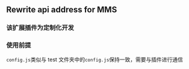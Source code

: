 ## Rewrite api address for MMS

### 该扩展插件为定制化开发

### 使用前提

`config.js`类似与 test 文件夹中的`config.js`保持一致，需要与插件进行通信

